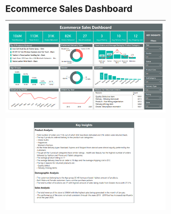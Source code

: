 # Ecommerce Sales Dashboard

![](https://github.com/hemanthreddy-18/Portfolio-Projects/blob/main/Ecommerce%20Sales%20Dashboard/ec1.png?raw=True)

![](https://github.com/hemanthreddy-18/Portfolio-Projects/blob/main/Ecommerce%20Sales%20Dashboard/ec2.png?raw=True)
